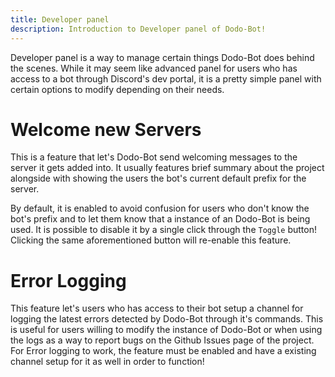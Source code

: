 ```yaml
---
title: Developer panel
description: Introduction to Developer panel of Dodo-Bot!
---
```


Developer panel is a way to manage certain things Dodo-Bot does behind the scenes. While it may seem like advanced panel for users who has access to a bot through Discord's dev portal, it is a pretty simple panel with certain options to modify depending on their needs.

# Welcome new Servers
This is a feature that let's Dodo-Bot send welcoming messages to the server it gets added into. It usually features brief summary about the project alongside with showing the users the bot's current default prefix for the server.

By default, it is enabled to avoid confusion for users who don't know the bot's prefix and to let them know that a instance of an Dodo-Bot is being used. It is possible to disable it by a single click through the `Toggle` button! Clicking the same aforementioned button will re-enable this feature.

# Error Logging
This feature let's users who has access to their bot setup a channel for logging the latest errors detected by Dodo-Bot through it's commands. This is useful for users willing to modify the instance of Dodo-Bot or when using the logs as a way to report bugs on the Github Issues page of the project. For Error logging to work, the feature must be enabled and have a existing channel setup for it as well in order to function!